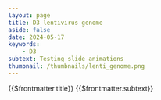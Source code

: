 ```yaml
---
layout: page
title: D3 lentivirus genome
aside: false
date: 2024-05-17
keywords:
    - D3
subtext: Testing slide animations
thumbnail: /thumbnails/lenti_genome.png
---
```


<FigureTitle>{{$frontmatter.title}}</FigureTitle>
<SubtitleHeader>{{$frontmatter.subtext}}</SubtitleHeader>
<D3PlotContainer>
  <div ref="svgContainer"></div>
</D3PlotContainer>


<script setup>
import { ref, onMounted } from 'vue';
import * as d3 from 'd3';

const svgContainer = ref(null);

let dataSet = [
  { start: 1, stop: 634, name: 'LTR' },
  { start: 681, stop: 806, name: 'Psi' },
  { start: 1301, stop: 1536, name: 'RRE' },
  { start: 2225, stop: 2592, name: 'rTRE3GS' },
  { start: 2644, stop: 4356, name: 'RBP' },
  { start: 4446, stop: 4953, name: 'CMV' },
  { start: 5031, stop: 5723, name: 'ZsGreen' },
  { start: 5796, stop: 6395, name: 'PuroR' },
  { start: 6403, stop: 6991, name: 'WPRE' },
  { start: 7065, stop: 7698, name: 'LTR' },

];



const width = 400;
const height = 200;
const margin = { top: 20, right: 20, bottom: 40, left: 20 };

const x = d3.scaleLinear()
  .domain([0, d3.max(dataSet, d => d.stop)])
  .range([margin.left, width - margin.right])
  .nice();

const color = d3.scaleOrdinal(d3.schemeTableau10);

function startAnimation(svg, gRects, gLabels, gx, xTitle, backboneText) {
  gRects.attr("x", width + 50);
  gLabels.attr("x", width + 50);
  gx.attr('transform', `translate(0,${height + 50})`);
  xTitle.attr('y', height + 50);
  backboneText.attr('opacity', 1);

  gRects.transition()
    .duration(3000)
    .ease(d3.easeCubicInOut)
    .attr("x", d => x(d.start));

  gLabels.transition()
    .duration(3000)
    .ease(d3.easeCubicInOut)
    .attr("x", d => (x(d.start) + x(d.stop)) / 2);
  
  gx.transition()
    .duration(3000)
    .ease(d3.easeCubicInOut)
    .attr('transform', `translate(0,${height / 2 + 15})`);

  xTitle.transition()
    .duration(3000)
    .ease(d3.easeCubicInOut)
    .attr('y', height - 50)

  backboneText.transition()
    .duration(3000)
    .attr('opacity', 0);

  setTimeout(() => {
    startAnimation(svg, gRects, gLabels, gx, xTitle, backboneText);
  }, 6000);
}

onMounted(() => {
  const svg = d3.select(svgContainer.value).append('svg')
    .attr('preserveAspectRatio', "xMinYMin meet")
    .attr("viewBox", [0, 0, width, height]);
  
  svg.append("g")
    .append("rect")
    .attr("fill", "currentColor")
    .attr("x", margin.left)
    .attr("y", height / 2)
    .attr("height", 10)
    .attr("width", width - margin.right - margin.left);

  const backboneText = svg.append('text')
    .attr('class', 'backbone-text')
    .attr('x', width / 2)
    .attr('y', height / 2 - 20)
    .attr('text-anchor', 'middle')
    .attr('font-size', '14px')
    .attr('fill', 'currentColor')
    .text('Lentivirus Backbone');

  const gRects = svg.selectAll("rect.data")
    .data(dataSet)
    .enter()
    .append("rect")
    .attr("class", "data")
    .attr("fill", (d, i) => color(i))
    .attr("x", 1000)
    .attr("y", height / 2 -2)
    .attr("height", 14)
    .attr("width", d => x(d.stop) - x(d.start));

  const gLabels = svg.selectAll("text.label")
    .data(dataSet)
    .enter()
    .append("text")
    .attr("class", "label")
    .attr("x", 1000)
    .attr("y", height / 2 - 6)
    .attr("text-anchor", "middle")
    .attr("font-size", "6px")
    .attr("fill", (d, i) => color(i))
    .text(d => d.name);

  const gx = svg.append('g')
    .call(d3.axisBottom(x).ticks(10).tickSizeInner(4))
    .call(g => g.select(".domain").remove())
    .attr('font-size', '6px')
    .attr('color', 'currentColor');

  const xTitle = svg.append('text')
    .attr('class', 'axis-title')
    .attr('x', width/2)
    .attr('y', height - 50)
    .attr('text-anchor', 'middle')
    .attr('font-size', '6px')
    .attr('fill', 'currentColor')
    .text('Position (bp)');

  startAnimation(svg, gRects, gLabels, gx, xTitle, backboneText);
});
</script>